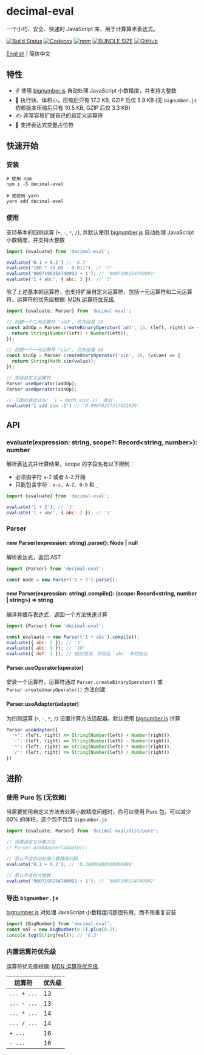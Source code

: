 # decimal-eval
一个小巧、安全、快速的 JavaScript 库，用于计算算术表达式。

[![Build Status](https://www.travis-ci.com/peakchen90/decimal-eval.svg?branch=master)](https://www.travis-ci.com/peakchen90/decimal-eval)
[![Codecov](https://img.shields.io/codecov/c/github/peakchen90/decimal-eval.svg)](https://codecov.io/gh/peakchen90/decimal-eval)
[![npm](https://img.shields.io/npm/v/decimal-eval.svg)](https://www.npmjs.com/package/decimal-eval)
[![BUNDLE SIZE](https://badgen.net/bundlephobia/minzip/decimal-eval)](https://bundlephobia.com/result?p=decimal-eval)
[![GitHub](https://img.shields.io/github/license/mashape/apistatus.svg)](https://github.com/peakchen90/decimal-eval/blob/master/LICENSE)

[English](./README.md) | 简体中文


## 特性
- :v: 使用 [bignumber.js](https://github.com/MikeMcl/bignumber.js) 自动处理 JavaScript 小数精度，并支持大整数
- :rocket: 执行快、体积小，压缩后只有 17.2 KB, GZIP 后仅 5.9 KB (无 `bignumber.js` 依赖版本压缩后只有 10.5 KB, GZIP 后仅 3.3 KB)
- :writing_hand: 非常容易扩展自己的自定义运算符
- :vulcan_salute: 支持表达式变量占位符


## 快速开始

### 安装
```
# 使用 npm
npm i -S decimal-eval

# 或使用 yarn
yarn add decimal-eval
```

### 使用
支持基本的四则运算 (`+`, `-`, `*`, `/`), 并默认使用 [bignumber.js](https://github.com/MikeMcl/bignumber.js) 自动处理 JavaScript 小数精度，并支持大整数

```js
import {evaluate} from 'decimal-eval';

evaluate('0.1 + 0.2') // '0.3'
evaluate('100 * (0.08 - 0.01)'); // '7'
evaluate('9007199254740992 + 1'); // '9007199254740993'
evaluate('1 + abc', { abc: 2 }); // '3'
```

除了上述基本的运算符，也支持扩展自定义运算符，包括一元运算符和二元运算符。运算符的优先级根据:
[MDN 运算符优先级](https://developer.mozilla.org/zh-CN/docs/Web/JavaScript/Reference/Operators/Operator_Precedence).

```js
import {evaluate, Parser} from 'decimal-eval';

// 创建一个二元运算符 "add", 优先级是 13
const addOp = Parser.createBinaryOperator('add', 13, (left, right) => {
  return String(Number(left) + Number(left));
});

// 创建一个一元运算符 "sin", 优先级是 16
const sinOp = Parser.createUnaryOperator('sin', 16, (value) => {
  return String(Math.sin(value));
});

// 安装自定义运算符
Parser.useOperator(addOp);
Parser.useOperator(sinOp);

// 下面的表达式与: `1 + Math.sin(-2)` 类似
evaluate('1 add sin -2') // '0.09070257317431829'
```


## API
### evaluate(expression: string, scope?: Record<string, number>): number
解析表达式并计算结果，scope 的字段名有以下限制：
- 必须由字符 `a-Z` 或者 `A-Z` 开始
- 只能包含字符：`a-z`、`A-Z`、`0-9` 和 `_`

```js
import {evaluate} from 'decimal-eval';

evaluate('1 + 2'); // '3'
evaluate('1 + abc', { abc: 2 }); // '3'
```

### Parser

#### new Parser(expression: string).parse(): Node | null
解析表达式，返回 AST

```js
import {Parser} from 'decimal-eval';

const node = new Parser('1 + 2').parse();
```

#### new Parser(expression: string).compile(): (scope: Record<string, number | string>) => string
编译并缓存表达式，返回一个方法快速计算

```js
import {Parser} from 'decimal-eval';

const evaluate = new Parser('1 + abc').compile();
evaluate({ abc: 2 }); // '3'
evaluate({ abc: 9 }); // '10'
evaluate({ def: 1 }); // 抛出错误，字段名 `abc` 未初始化
```

#### Parser.useOperator(operator)
安装一个运算符，运算符通过 `Parser.createBinaryOperator()` 或 `Parser.createUnaryOperator()` 方法创建

#### Parser.useAdapter(adapter)
为四则运算 (`+`, `-`, `*`, `/`) 设置计算方法适配器，默认使用 [bignumber.js](https://github.com/MikeMcl/bignumber.js) 计算

```js
Parser.useAdapter({
  '+': (left, right) => String(Number(left) + Number(right)),
  '-': (left, right) => String(Number(left) - Number(right)),
  '*': (left, right) => String(Number(left) * Number(right)),
  '/': (left, right) => String(Number(left) / Number(right))
})
```


## 进阶

### 使用 Pure 包 (无依赖)
当需要使用自定义方法去处理小数精度问题时，你可以使用 Pure 包，可以减少 60% 的体积，这个包不包含 `bignumber.js`

```js
import {evaluate, Parser} from 'decimal-eval/dist/pure';

// 设置自定义计算方法
// Parser.useAdapter(adapter);

// 默认不会自动处理小数精度问题
evaluate('0.1 + 0.2'); // '0.30000000000000004'

// 默认不支持大整数
evaluate('9007199254740992 + 1'); // '9007199254740992'
```

### 导出 `bignumber.js`
[bignumber.js](https://github.com/MikeMcl/bignumber.js) 对处理 JavaScript 小数精度问题很有用，而不用重复安装

```js
import {BigNumber} from 'decimal-eval';
const val = new BigNumber(0.1).plus(0.2);
console.log(String(val)); // '0.3'
```

### 内置运算符优先级
运算符优先级根据: [MDN 运算符优先级](https://developer.mozilla.org/zh-CN/docs/Web/JavaScript/Reference/Operators/Operator_Precedence).

|  运算符      | 优先级      |
|  --------   | ---------- |
| `... + ...` | 13         |
| `... - ...` | 13         |
| `... * ...` | 14         |
| `... / ...` | 14         |
| `+ ...`     | 16         |
| `- ...`     | 16         |
